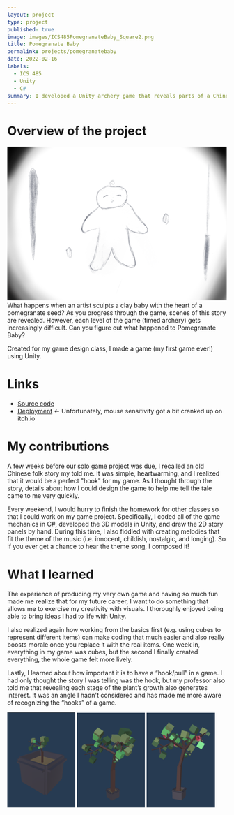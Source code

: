 ```yaml
---
layout: project
type: project
published: true
image: images/ICS485PomegranateBaby_Square2.png
title: Pomegranate Baby
permalink: projects/pomegranatebaby
date: 2022-02-16
labels:
  - ICS 485
  - Unity
  - C#
summary: I developed a Unity archery game that reveals parts of a Chinese folk story as you progress through the game.
---
```


# Overview of the project

<img class="ui medium left floated rounded image" src="../images/ICS485PomegranateBaby_BabyDrawing.png">
What happens when an artist sculpts a clay baby with the heart of a pomegranate seed? As you progress through the game, scenes of this story are revealed. However, each level of the game (timed archery) gets increasingly difficult. Can you figure out what happened to Pomegranate Baby?

Created for my game design class, I made a game (my first game ever!) using Unity.

# Links
 - [Source code](https://github.com/alyssia-chen/Pomegranate-Baby)
 - [Deployment](https://alyssiachen.itch.io/pomegranate-baby) <- Unfortunately, mouse sensitivity got a bit cranked up on itch.io

# My contributions
A few weeks before our solo game project was due, I recalled an old Chinese folk story my told me. It was simple, heartwarming, and I realized that it would be a perfect "hook" for my game. As I thought through the story, details about how I could design the game to help me tell the tale came to me very quickly.

Every weekend, I would hurry to finish the homework for other classes so that I could work on my game project. Specifically, I coded all of the game mechanics in C#, developed the 3D models in Unity, and drew the 2D story panels by hand. During this time, I also fiddled with creating melodies that fit the theme of the music (i.e. innocent, childish, nostalgic, and longing). So if you ever get a chance to hear the theme song, I composed it!

# What I learned
The experience of producing my very own game and having so much fun made me realize that for my future career, I want to do something that allows me to exercise my creativity with visuals. I thoroughly enjoyed being able to bring ideas I had to life with Unity.

I also realized again how working from the basics first (e.g. using cubes to represent different items) can make coding that much easier and also really boosts morale once you replace it with the real items. One week in, everything in my game was cubes, but the second I finally created everything, the whole game felt more lively.

Lastly, I learned about how important it is to have a “hook/pull” in a game. I had only thought the story I was telling was the hook, but my professor also told me that revealing each stage of the plant’s growth also generates interest. It was an angle I hadn't considered and has made me more aware of recognizing the “hooks” of a game.
<p>
    <img class="ui left floated rounded image" width="31%" src="../images/ICS485PomegranateBaby_Young.png">
    <img class="ui left floated rounded image" width="31%" src="../images/ICS485PomegranateBaby_FullyGrown.png">
    <img class="ui left floated rounded image" width="31%" src="../images/ICS485PomegranateBaby_Flowering.png">
</p>

